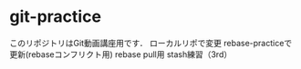 # git-practice
このリポジトリはGit動画講座用です．
ローカルリポで変更
rebase-practiceで更新(rebaseコンフリクト用)
rebase pull用
stash練習（3rd）